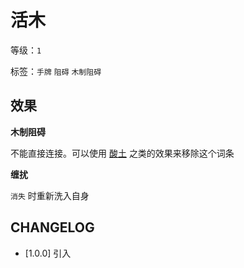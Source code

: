 # 活木

等级：`1`

标签：`手牌` `阻碍` `木制阻碍`

## 效果

**木制阻碍**

不能直接连接。可以使用 [酸土](酸土.md) 之类的效果来移除这个词条

**缠扰**

`消失` 时重新洗入自身

## CHANGELOG

- [1.0.0] 引入

